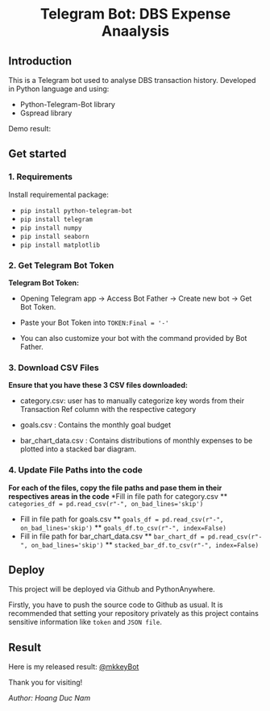 <p align="center">
 <h1 align="center">Telegram Bot: DBS Expense Anaalysis</h1>
</p>

## Introduction
This is a Telegram bot used to analyse DBS transaction history. 
Developed in Python language and using:
* Python-Telegram-Bot library
* Gspread library

Demo result:


## Get started

### 1. Requirements
Install requiremental package:
* `pip install python-telegram-bot`
* `pip install telegram`
* `pip install numpy`
* `pip install seaborn`
* `pip install matplotlib`

### 2. Get Telegram Bot Token
**Telegram Bot Token:**

* <p>Opening Telegram app &#8594; Access Bot Father &#8594; Create new bot &#8594; Get Bot Token.</p>
* Paste your Bot Token into `TOKEN:Final = '-'` 
* <p>You can also customize your bot with the command provided by Bot Father.</p>

### 3. Download CSV Files
**Ensure that you have these 3 CSV files downloaded:**
* <p>category.csv: user has to manually categorize key words from their Transaction Ref column with the respective category</p>
* <p>goals.csv : Contains the monthly goal budget</p>
* <p>bar_chart_data.csv : Contains distributions of monthly expenses to be plotted into a stacked bar diagram.</p>

### 4. Update File Paths into the code
**For each of the files, copy the file paths and pase them in their respectives areas in the code**
*Fill in file path for category.csv
** `categories_df = pd.read_csv(r"-", on_bad_lines='skip')`
* Fill in file path for goals.csv
** `goals_df = pd.read_csv(r"-", on_bad_lines='skip')`
** `goals_df.to_csv(r"-", index=False)`
* Fill in file path for bar_chart_data.csv
** `bar_chart_df = pd.read_csv(r"-", on_bad_lines='skip')`
** `stacked_bar_df.to_csv(r"-", index=False)`

## Deploy

<p>This project will be deployed via Github and PythonAnywhere.</p>

<p>Firstly, you have to push the source code to Github as usual. It is recommended that setting your repository privately as this project contains sensitive information like <code>token</code> and <code>JSON file</code>.</p>

## Result

<p>Here is my released result: <a href="https://t.me/mkkeyBot">@mkkeyBot</a></p>

Thank you for visiting!

*Author: Hoang Duc Nam*
